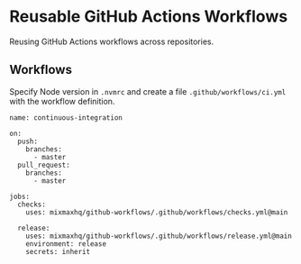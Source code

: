 # Reusable GitHub Actions Workflows

Reusing GitHub Actions workflows across repositories.

## Workflows

Specify Node version in `.nvmrc` and create a file `.github/workflows/ci.yml` with the workflow definition.

```
name: continuous-integration

on:
  push:
    branches:
      - master
  pull_request:
    branches:
      - master

jobs:
  checks:
    uses: mixmaxhq/github-workflows/.github/workflows/checks.yml@main

  release:
    uses: mixmaxhq/github-workflows/.github/workflows/release.yml@main
    environment: release
    secrets: inherit
```
